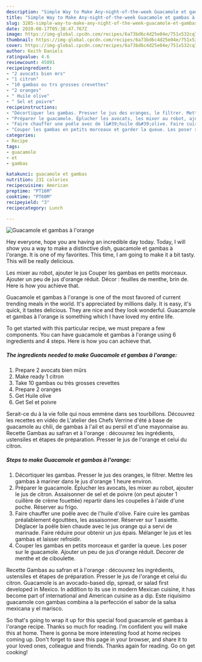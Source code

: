 ```yaml
---
description: "Simple Way to Make Any-night-of-the-week Guacamole et gambas à l&amp;#39;orange"
title: "Simple Way to Make Any-night-of-the-week Guacamole et gambas à l&amp;#39;orange"
slug: 3285-simple-way-to-make-any-night-of-the-week-guacamole-et-gambas-a-l-and-39-orange
date: 2020-08-17T05:38:47.767Z
image: https://img-global.cpcdn.com/recipes/6a73bd6c4d25e04e/751x532cq70/guacamole-et-gambas-a-lorange-photo-principale-de-la-recette.jpg
thumbnail: https://img-global.cpcdn.com/recipes/6a73bd6c4d25e04e/751x532cq70/guacamole-et-gambas-a-lorange-photo-principale-de-la-recette.jpg
cover: https://img-global.cpcdn.com/recipes/6a73bd6c4d25e04e/751x532cq70/guacamole-et-gambas-a-lorange-photo-principale-de-la-recette.jpg
author: Keith Daniels
ratingvalue: 4.6
reviewcount: 45091
recipeingredient:
- "2 avocats bien mrs"
- "1 citron"
- "10 gambas ou trs grosses crevettes"
- "2 oranges"
- " Huile olive"
- " Sel et poivre"
recipeinstructions:
- "Décortiquer les gambas. Presser le jus des oranges, le filtrer. Mettre les gambas à mariner dans le jus d&#39;orange 1 heure environ."
- "Préparer le guacamole. Éplucher les avocats, les mixer au robot, ajouter le jus de citron. Assaisonner de sel et de poivre (on peut ajouter 1 cuillère de crème fouettée) repartir dans les coupelles à l&#39;aide d&#39;une poche. Réserver au frigo."
- "Faire chauffer une poêle avec de l&#39;huile d&#39;olive. Faire cuire les gambas préalablement égouttées, les assaisonner. Réserver sur 1 assiette. Déglacer la poêle bien chaude avec le jus orange qui a servi de marinade. Faire réduire pour obtenir un jus épais. Mélanger le jus et les gambas et laisser refroidir."
- "Couper les gambas en petits morceaux et garder la queue. Les poser sur le guacamole. Ajouter un peu de jus d&#39;orange réduit. Decorer de menthe et de ciboulette."
categories:
- Recipe
tags:
- guacamole
- et
- gambas

katakunci: guacamole et gambas 
nutrition: 231 calories
recipecuisine: American
preptime: "PT16M"
cooktime: "PT60M"
recipeyield: "3"
recipecategory: Lunch

---
```



![Guacamole et gambas à l&#39;orange](https://img-global.cpcdn.com/recipes/6a73bd6c4d25e04e/751x532cq70/guacamole-et-gambas-a-lorange-photo-principale-de-la-recette.jpg)

Hey everyone, hope you are having an incredible day today. Today, I will show you a way to make a distinctive dish, guacamole et gambas à l&#39;orange. It is one of my favorites. This time, I am going to make it a bit tasty. This will be really delicious.

Les mixer au robot, ajouter le jus Couper les gambas en petits morceaux. Ajouter un peu de jus d&#39;orange réduit. Décor : feuilles de menthe, brin de. Here is how you achieve that.

Guacamole et gambas à l&#39;orange is one of the most favored of current trending meals in the world. It's appreciated by millions daily. It is easy, it's quick, it tastes delicious. They are nice and they look wonderful. Guacamole et gambas à l&#39;orange is something which I have loved my entire life.


To get started with this particular recipe, we must prepare a few components. You can have guacamole et gambas à l&#39;orange using 6 ingredients and 4 steps. Here is how you can achieve that.

<!--inarticleads1-->

##### The ingredients needed to make Guacamole et gambas à l&#39;orange:

1. Prepare 2 avocats bien mûrs
1. Make ready 1 citron
1. Take 10 gambas ou très grosses crevettes
1. Prepare 2 oranges
1. Get  Huile olive
1. Get  Sel et poivre


Serait-ce du à la vie folle qui nous emmène dans ses tourbillons. Découvrez les recettes en vidéo de L&#39;atelier des Chefs Verrine d&#39;été à base de guacamole au chili, de gambas à l&#39;ail et au persil et d&#39;une mayonnaise au. Recette Gambas au safran et à l&#39;orange : découvrez les ingrédients, ustensiles et étapes de préparation. Presser le jus de l&#39;orange et celui du citron. 

<!--inarticleads2-->

##### Steps to make Guacamole et gambas à l&#39;orange:

1. Décortiquer les gambas. Presser le jus des oranges, le filtrer. Mettre les gambas à mariner dans le jus d&#39;orange 1 heure environ.
1. Préparer le guacamole. Éplucher les avocats, les mixer au robot, ajouter le jus de citron. Assaisonner de sel et de poivre (on peut ajouter 1 cuillère de crème fouettée) repartir dans les coupelles à l&#39;aide d&#39;une poche. Réserver au frigo.
1. Faire chauffer une poêle avec de l&#39;huile d&#39;olive. Faire cuire les gambas préalablement égouttées, les assaisonner. Réserver sur 1 assiette. Déglacer la poêle bien chaude avec le jus orange qui a servi de marinade. Faire réduire pour obtenir un jus épais. Mélanger le jus et les gambas et laisser refroidir.
1. Couper les gambas en petits morceaux et garder la queue. Les poser sur le guacamole. Ajouter un peu de jus d&#39;orange réduit. Decorer de menthe et de ciboulette.


Recette Gambas au safran et à l&#39;orange : découvrez les ingrédients, ustensiles et étapes de préparation. Presser le jus de l&#39;orange et celui du citron. Guacamole is an avocado-based dip, spread, or salad first developed in Mexico. In addition to its use in modern Mexican cuisine, it has become part of international and American cuisine as a dip. Este riquísimo guacamole con gambas combina a la perfección el sabor de la salsa mexicana y el marisco. 

So that's going to wrap it up for this special food guacamole et gambas à l&#39;orange recipe. Thanks so much for reading. I'm confident you will make this at home. There is gonna be more interesting food at home recipes coming up. Don't forget to save this page in your browser, and share it to your loved ones, colleague and friends. Thanks again for reading. Go on get cooking!
